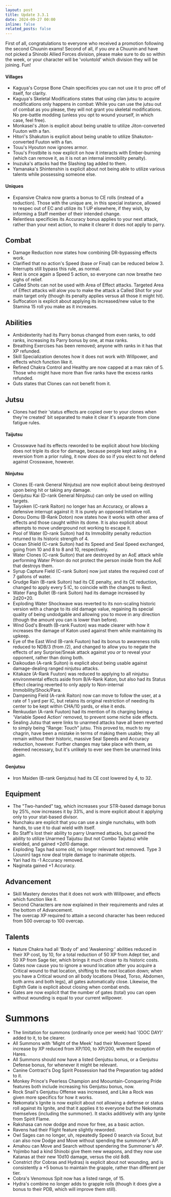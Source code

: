 ```yaml
---
layout: post
title: Update 3.3.1
date: 2024-09-27 00:00
inline: false
related_posts: false
---
```


First of all, congratulations to everyone who received a promotion following the second Chuunin exams!  Second of all, if you *are* a Chuunin and have not picked a Shinobi Allied Forces division, please make sure to do so within the week, or your character will be 'voluntold' which division they will be joining.  Fun!


#### Villages
 - Kaguya's Corpse Bone Chain specificies you can not use it to proc off of itself, for clarity.
 - Kaguya's Skeletal Modifications states that using clan jutsu to acquire modifications only happens in combat: While you can use the jutsu out of combat as you please, they will not grant you skeletal modifications.  No pre-battle modding (unless you opt to wound yourself, in which case, feel free).
 - Monkasei's Jiton is explicit about being unable to utilize Jiton-converted Fuuton with a fan.
 - Hitori's Shakuton is explicit about being unable to utilize Shakuton-converted Fuuton with a fan.
 - Touu's Hyouton now ignores armor.
 - Touu's Frostbite is now explicit on how it interacts with Ember-burning (which can remove it, as it is not an internal immobility penalty).
 - Inuzuka's attacks had the Slashing tag added to them.
 - Yamanaka's Shintenshin is explicit about not being able to utilize various talents while possessing someone else.

#### Uniques 
 - Expansive Chakra now grants a bonus to CE rolls (instead of a reduction).  Those with the unique are, in this special instance, allowed to respec out of EC and utilize its 1 UP elsewhere, if they wish, by informing a Staff member of their intended change.
 - Relentless specificies its Accuracy bonus applies to your next attack, rather than your next action, to make it clearer it does not apply to parry.

## Combat
 - Damage Reduction now states how combining DR-bypassing effects work.
 - Clarified that no action's Speed (base *or* Final) can be reduced below 3.  Interrupts still bypass this rule, as normal.
 - Rest is once again a Speed 5 action, so everyone can now breathe *two* sighs of relief.
 - Called Shots can not be used with Area of Effect attacks. Targeted Area of Effect attacks will alow you to make the attack a Called Shot for your main target only (though its penalty applies versus all those it might hit).
 - Suffocation is explicit about applying its increased/new value to the Stamina 15 roll you make as it increases.

## Abilities
 - Ambidexterity had its Parry bonus changed from even ranks, to odd ranks, increasing its Parry bonus by one, at max ranks.
 - Breathing Exercises has been removed; anyone with ranks in it has that XP refunded.
 - Skill Specialization denotes how it does not work with Willpower, and effects which function like it.
 - Refined Chakra Control and Healthy are now capped at a max rakn of 5. Those who might have more than five ranks have the excess ranks refunded.
 - Guts states that Clones can not benefit from it.

## Jutsu
 - Clones had their 'status effects are copied over to your clones when they're created' bit separated to make it clear it's separate from clone fatigue rules.

#### Taijutsu
 - Crosswave had its effects reworded to be explicit about how blocking does not triple its dice for damage, because people kept asking.  In a reversion from a prior ruling, it now *does* do so if you elect to not defend against Crosswave, however.

#### Ninjutsu 
 - Clones (E-rank General Ninjutsu) are now explicit about being destroyed upon being hit or taking any damage.
 - Genjutsu Kai (D-rank General Ninjutsu) can only be used on willing targets.
 - Taiyoken (C-rank Raiton) no longer has an Accuracy, or allows a defensive interrupt against it: It is purely an opposed Initiative roll.
 - Dorou Domu (B-Rank Doton) now states how it works with other area of effects and those caught within its dome.  It is also explicit about attempts to move underground not working to escape it.
 - Pool of Water (D-rank Suiton) had its Immobility penalty reduction returned to its historic strength of 4.
 - Ocean Shield (C-rank Suiton) had its Speed and Seal Speed exchanged, going from 10 and 8 to 8 and 10, respectively.
 - Water Clones (C-rank Suiton) that are destroyed by an AoE attack while performing Water Prison do not protect the person inside from the AoE that destroys them.
 - Syrup Capture Field (C-rank Suiton) now just states the required cost of 7 gallons of water.
 - Grudge Rain (B-rank Suiton) had its CE penalty, and its CE reduction, changed to apply every 5 IC, to coincide with the changes to Rest.
 - Water Fang Bullet (B-rank Suiton) had its damage increased by 2d20+20.
 - Exploding Water Shockwave was reverted to its non-scaling historic version with a change to its old damage value, regaining its special quality of being undodgable and allowing you to move in any direction (though the amount you can is lower than before).
 - Wind God's Breath (B-rank Fuuton) was made clearer with how it increases the damage of Katon used against them while maintaining its upkeep.
 - Eye of the East Wind (B-rank Fuuton) had its bonus to awareness rolls reduced to NDB/3 (from /2), and changed to allow you to negate the effects of any Surprise/Sneak attack against you *or* to reveal your opponent, rather than doing both.
 - Daikoudan (A-rank Suiton) is explicit about being usable against damage-dealing ranged ninjutsu attacks.
 - Kitakaze (A-Rank Fuuton) was reduced to applying to all ninjutsu environmental effects aside from B/A-Rank Katon, but also had its Status Effect clearing reverted to only apply to Non-internal Immobility/Shock/Para.
 - Dampening Field (A-rank Raiton) now can move to follow the user, at a rate of 1 yard per IC, but retains its original restriction of needing its center to be kept within CHA/10 yards, or else it ends.
 - Renkuudan (A-rank Fuuton) had its mention of its charging being a 'Variable Speed Action' removed, to prevent some niche side effects.
 - Sealing Jutsu that were links to unarmed attacks have all been reverted to simply being "Range: Touch" jutsu.  This proved to, much to my chagrin, have been a mistake in terms of making them usable; they all remain *without* their historic, massive Seal Speeds and Accuracy reduction, however.  Further changes may take place with them, as deemed necessary, but it's unlikely to ever see them be unarmed links again.

#### Genjutsu
 - Iron Maiden (B-rank Genjutsu) had its CE cost lowered by 4, to 32.

## Equipment
 - The "Two-handed" tag, which increases your STR-based damage bonus by 25%, now increases it by 33%, and is more explicit about it applying only to your stat-based divisor.
 - Nunchaku are explicit that you can use a single nunchaku, with both hands, to use it to dual wield with itself.
 - Bo Staff's lost their ability to parry Unarmed attacks, but gained the ability to utilize Unarmed Taijutsu (but not Combo Taijutsu) while wielded, and gained +2d10 damage.
 - Exploding Tags had some old, no longer relevant text removed.  Type 3 (Jounin) tags now deal triple damage to inanimate objects.
 - Yari had its -1 Accuracy removed.
 - Naginata gained +1 Accuracy.

## Advancement
 - Skill Mastery denotes that it does not work with Willpower, and effects which function like it.
 - Second Characters are now explained in their requirements and rules at the bottom of Advancement.  
 - The overcap XP required to attain a second character has been reduced from 500 overcap to 100 overcap.

## Talents
 - Nature Chakra had all 'Body of' and 'Awakening:' abilities reduced in their XP cost, by 10, for a total reduction of 50 XP from Adept tier, and 50 XP from Sage tier, which brings it much closer to its historic costs.
 - Gates now cause you to ignore a wound location after you acquire a Critical wound to that location, shifting to the next location down; when you have a Critical wound on all body locations (Head, Torso, Abdomen, both arms and both legs), all gates automatically close.  Likewise, the Eighth Gate is explicit about closing when combat ends.
 - Gates are now explicit that the number of gates (total) you can open without wounding is equal to your current willpower.  

# Summons
- The limitation for summons (ordinarily once per week) had '(OOC DAY)' added to it, to be clearer.
- All Summons with 'Might of the Meek' had their Movement Speed increase by XP reduced from XP/100, to XP/200, with the exception of Hares.
- All Summons should now have a listed Genjutsu bonus, or a Genjutsu Defense bonus, for whenever it might be relevant.
- Canine Contract's Dog Spirit Possession had the Preparation tag added to it.
- Monkey Prince's Peerless Champion and Moountain-Conquering Pride features both include increasing his Genjutsu bonus, now.
- Rock Snail's Genjutsu Offense was increased, and Like a Rock was given more specifics for how it works.
- Nekomata's Ignite is now explicit about not allowing a defense or status roll against its Ignite, and that it applies it to everyone but the Nekomata themselves (including the summoner).  It stacks additively with any Ignite from Spirit Flame.
- Rakshasa can now dodge and move for free, as a basic action.
- Ravens had their Flight feature slightly reworded.
- Owl Sages can no longer, uh, repeatedly Speed 0 search via Scout, but can also now Dodge and Move without spending the summoner's AP.
- Amahou can Move and Search without spendering the Summoner's AP.
- Yojimbo had a kind Shinobi give them new weapons, and they now use Katanas at their new 10d10 damage, versus the old 8d8.
- Constrict (for Cobras and Hydras) is explicit about not wounding, and is consistently a +5 bonus to maintain the grapple, rather than different per tier.
- Cobra's Venomous Spit now has a listed range, of 15.
- Hydra's combine no longer adds to grapple rolls (though it does give a bonus to their PDB, which will improve them still).